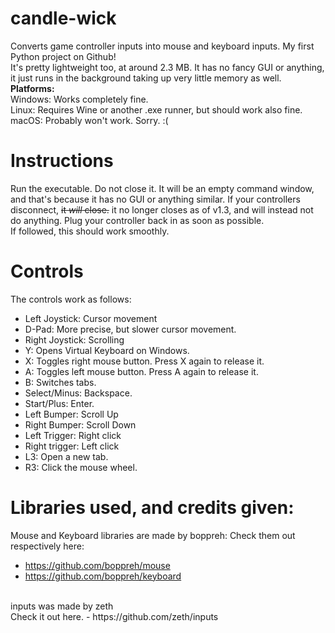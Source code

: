 # candle-wick
Converts game controller inputs into mouse and keyboard inputs. My first Python project on Github!
<br>
It's pretty lightweight too, at around 2.3 MB. It has no fancy GUI or anything, it just runs in the background taking up very little memory as well.
<br>
**Platforms:**
<br>
Windows: Works completely fine.
<br>
Linux: Requires Wine or another .exe runner, but should work also fine.
<br>
macOS: Probably won't work. Sorry. :(
# Instructions
Run the executable. Do not close it. It will be an empty command window, and that's because it has no GUI or anything similar. If your controllers disconnect, ~~it _will_ close.~~ it no longer closes as of v1.3, and will instead not do anything. Plug your controller back in as soon as possible.
<br>
If followed, this should work smoothly.
# Controls
The controls work as follows:
<br>
- Left Joystick: Cursor movement
- D-Pad: More precise, but slower cursor movement.
- Right Joystick: Scrolling
- Y: Opens Virtual Keyboard on Windows.
- X: Toggles right mouse button. Press X again to release it.
- A: Toggles left mouse button. Press A again to release it.
- B: Switches tabs.
- Select/Minus: Backspace.
- Start/Plus: Enter.
- Left Bumper: Scroll Up
- Right Bumper: Scroll Down
- Left Trigger: Right click
- Right trigger: Left click
- L3: Open a new tab.
- R3: Click the mouse wheel.
# Libraries used, and credits given:
Mouse and Keyboard libraries are made by boppreh:
Check them out respectively here:
- https://github.com/boppreh/mouse
- https://github.com/boppreh/keyboard
<br>
inputs was made by zeth
<br>
Check it out here.
- https://github.com/zeth/inputs
